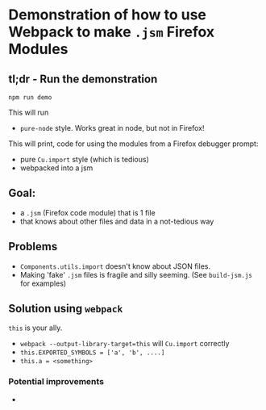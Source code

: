 # Demonstration of how to use Webpack to make `.jsm` Firefox Modules

## tl;dr - Run the demonstration

`npm run demo`

This will run

- `pure-node` style. Works great in node, but not in Firefox!

This will print, code for using the modules from a Firefox debugger prompt:

- pure `Cu.import` style (which is tedious)
- webpacked into a jsm

## Goal:

- a `.jsm` (Firefox code module) that is 1 file
- that knows about other files and data in a not-tedious way

## Problems
- `Components.utils.import` doesn't know about JSON files.
- Making 'fake' `.jsm` files is fragile and silly seeming.  (See `build-jsm.js` for examples)

## Solution using `webpack`

`this` is your ally.

- `webpack --output-library-target=this` will `Cu.import` correctly
- `this.EXPORTED_SYMBOLS = ['a', 'b', ....]`
- `this.a = <something>`


### Potential improvements

-




